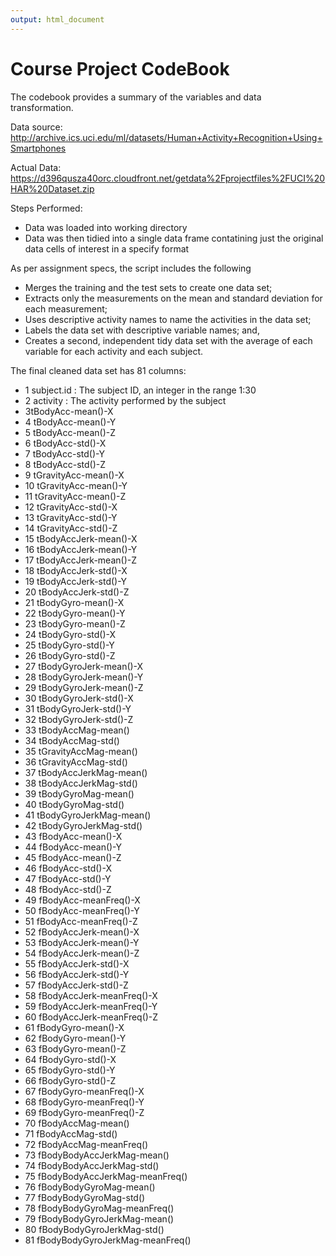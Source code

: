 ```yaml
---
output: html_document
---
```

Course Project CodeBook
===============================

The codebook provides a summary of the variables and data transformation.

Data source: http://archive.ics.uci.edu/ml/datasets/Human+Activity+Recognition+Using+Smartphones

Actual Data: https://d396qusza40orc.cloudfront.net/getdata%2Fprojectfiles%2FUCI%20HAR%20Dataset.zip

Steps Performed:
- Data was loaded into working directory
- Data was then tidied into a single data frame contatining just the original data cells of interest in a specify format

As per assignment specs, the script includes the following
- Merges the training and the test sets to create one data set;
- Extracts only the measurements on the mean and standard deviation for each measurement; 
- Uses descriptive activity names to name the activities in the data set;
- Labels the data set with descriptive variable names; and,
- Creates a second, independent tidy data set with the average of each variable for each activity and each subject.

The final cleaned data set has 81 columns:

- 1 subject.id : The subject ID, an integer in the range 1:30
- 2 activity : The activity performed by the subject
- 3tBodyAcc-mean()-X
- 4 tBodyAcc-mean()-Y
- 5 tBodyAcc-mean()-Z
- 6 tBodyAcc-std()-X
- 7 tBodyAcc-std()-Y
- 8 tBodyAcc-std()-Z
- 9 tGravityAcc-mean()-X
- 10 tGravityAcc-mean()-Y
- 11 tGravityAcc-mean()-Z
- 12 tGravityAcc-std()-X
- 13 tGravityAcc-std()-Y
- 14 tGravityAcc-std()-Z
- 15 tBodyAccJerk-mean()-X
- 16 tBodyAccJerk-mean()-Y
- 17 tBodyAccJerk-mean()-Z
- 18 tBodyAccJerk-std()-X
- 19 tBodyAccJerk-std()-Y
- 20 tBodyAccJerk-std()-Z
- 21 tBodyGyro-mean()-X
- 22 tBodyGyro-mean()-Y
- 23 tBodyGyro-mean()-Z
- 24 tBodyGyro-std()-X
- 25 tBodyGyro-std()-Y
- 26 tBodyGyro-std()-Z
- 27 tBodyGyroJerk-mean()-X
- 28 tBodyGyroJerk-mean()-Y
- 29 tBodyGyroJerk-mean()-Z
- 30 tBodyGyroJerk-std()-X
- 31 tBodyGyroJerk-std()-Y
- 32 tBodyGyroJerk-std()-Z
- 33 tBodyAccMag-mean()
- 34 tBodyAccMag-std()
- 35 tGravityAccMag-mean()
- 36 tGravityAccMag-std()
- 37 tBodyAccJerkMag-mean()
- 38 tBodyAccJerkMag-std()
- 39 tBodyGyroMag-mean()
- 40 tBodyGyroMag-std()
- 41 tBodyGyroJerkMag-mean()
- 42 tBodyGyroJerkMag-std()
- 43 fBodyAcc-mean()-X
- 44 fBodyAcc-mean()-Y
- 45 fBodyAcc-mean()-Z
- 46 fBodyAcc-std()-X
- 47 fBodyAcc-std()-Y
- 48 fBodyAcc-std()-Z
- 49 fBodyAcc-meanFreq()-X
- 50 fBodyAcc-meanFreq()-Y
- 51 fBodyAcc-meanFreq()-Z
- 52 fBodyAccJerk-mean()-X
- 53 fBodyAccJerk-mean()-Y
- 54 fBodyAccJerk-mean()-Z
- 55 fBodyAccJerk-std()-X
- 56 fBodyAccJerk-std()-Y
- 57 fBodyAccJerk-std()-Z
- 58 fBodyAccJerk-meanFreq()-X
- 59 fBodyAccJerk-meanFreq()-Y
- 60 fBodyAccJerk-meanFreq()-Z
- 61 fBodyGyro-mean()-X
- 62 fBodyGyro-mean()-Y
- 63 fBodyGyro-mean()-Z
- 64 fBodyGyro-std()-X
- 65 fBodyGyro-std()-Y
- 66 fBodyGyro-std()-Z
- 67 fBodyGyro-meanFreq()-X
- 68 fBodyGyro-meanFreq()-Y
- 69 fBodyGyro-meanFreq()-Z
- 70 fBodyAccMag-mean()
- 71 fBodyAccMag-std()
- 72 fBodyAccMag-meanFreq()
- 73 fBodyBodyAccJerkMag-mean()
- 74 fBodyBodyAccJerkMag-std()
- 75 fBodyBodyAccJerkMag-meanFreq()
- 76 fBodyBodyGyroMag-mean()
- 77 fBodyBodyGyroMag-std()
- 78 fBodyBodyGyroMag-meanFreq()
- 79 fBodyBodyGyroJerkMag-mean()
- 80 fBodyBodyGyroJerkMag-std()
- 81 fBodyBodyGyroJerkMag-meanFreq()



